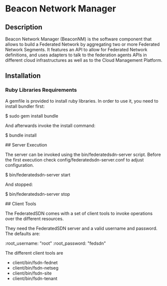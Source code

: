 
# Beacon Network Manager

## Description

Beacon Network Manager (BeaconNM) is the software component that allows to build 
a Federated Network by aggregating two or more Federated Network Segments. 
It features an API to allow for Federated Network definitions, and uses adapters 
to talk to the federation agents APIs in different cloud infrastructures 
as well as to the Cloud Management Platform.

## Installation

### Ruby Libraries Requirements

A gemfile is provided to install ruby libraries. In order to use it, 
you need to install bundler first:

$ sudo gem install bundle

And afterwards invoke the install command:

$ bundle install

## Server Execution

The server can be invoked using the bin/federatedsdn-server script. Before the 
first execution check config/federatedsdn-server.conf to adjust configuration.

$ bin/federatedsdn-server start

And stopped:

$ bin/federatedsdn-server stop

## Client Tools

The FederatedSDN comes with a set of client tools to invoke operations
over the different resources. 

They need the FederatedSDN server and a valid username and password. The
defaults are:

:root_username: "root"
:root_password: "fedsdn"

The different client tools are

- client/bin/fsdn-fednet
- client/bin/fsdn-netseg
- client/bin/fsdn-site
- client/bin/fsdn-tenant
